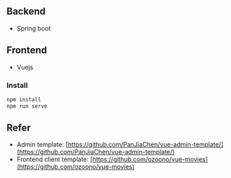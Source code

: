 ## Backend

- Spring boot

## Frontend 

- Vuejs

### Install 

```bash
npm install
npm run serve
```

## Refer

- Admin template: [https://github.com/PanJiaChen/vue-admin-template/](https://github.com/PanJiaChen/vue-admin-template/)
- Frontend client template: [https://github.com/ozoono/vue-movies](https://github.com/ozoono/vue-movies)
